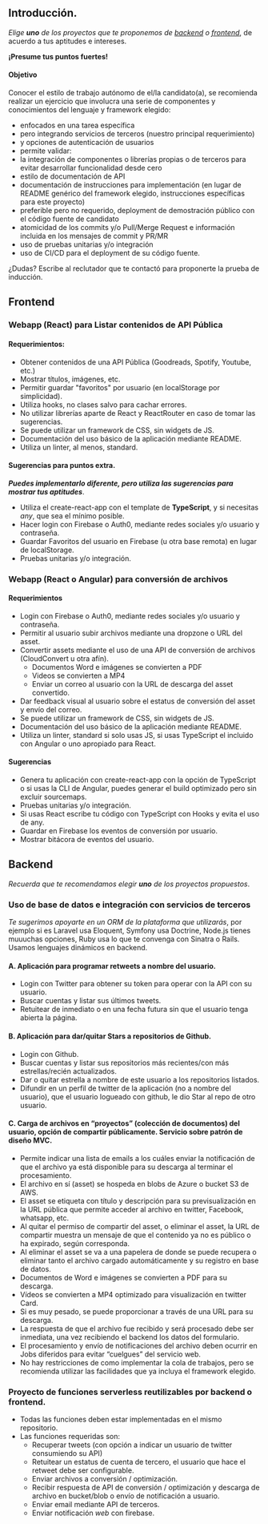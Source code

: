 ## Introducción.

*Elige **uno** de los proyectos que te proponemos de [backend](#Backend) o [frontend](#Frontend)*, de acuerdo a tus aptitudes e intereses.

**¡Presume tus puntos fuertes!**

#### Objetivo
Conocer el estilo de trabajo autónomo de el/la candidato(a), se recomienda realizar un ejercicio que involucra una serie de componentes y conocimientos del lenguaje y framework elegido: 
-	enfocados en una tarea específica 
-	pero integrando servicios de terceros (nuestro principal requerimiento) 
-	y opciones de autenticación de usuarios 
-	permite validar: 
  -	la integración de componentes o librerías propias o de terceros para evitar desarrollar funcionalidad desde cero 
  - estilo de documentación de API 
  - documentación de instrucciones para implementación (en lugar de README genérico del framework elegido, instrucciones específicas para este proyecto) 
  - preferible pero no requerido, deployment de demostración público con el código fuente de candidato 
  - atomicidad de los commits y/o Pull/Merge Request e información incluida en los mensajes de commit y PR/MR 
  - uso de pruebas unitarias y/o integración 
  - uso de CI/CD para el deployment de su código fuente. 

¿Dudas? Escribe al reclutador que te contactó para proponerte la prueba de inducción.

## Frontend

### Webapp (React) para Listar contenidos de API Pública

#### Requerimientos:

- Obtener contenidos de una API Pública (Goodreads, Spotify, Youtube, etc.)
- Mostrar títulos, imágenes, etc.
- Permitir guardar "favoritos" por usuario (en localStorage por simplicidad).
- Utiliza hooks, no clases salvo para cachar errores.
- No utilizar librerías aparte de React y ReactRouter en caso de tomar las sugerencias.
- Se puede utilizar un framework de CSS, sin widgets de JS.
- Documentación del uso básico de la aplicación mediante README. 
- Utiliza un linter, al menos, standard.

#### Sugerencias para puntos extra.

***Puedes implementarlo diferente, pero utiliza las sugerencias para mostrar tus aptitudes***.

- Utiliza el create-react-app con el template de **TypeScript**, y si necesitas *any*, que sea el mínimo posible.
- Hacer login con Firebase o Auth0, mediante redes sociales y/o usuario y contraseña. 
- Guardar Favoritos del usuario en Firebase (u otra base remota) en lugar de localStorage. 
- Pruebas unitarias y/o integración. 

### Webapp (React o Angular) para conversión de archivos 

#### Requerimientos
- Login con Firebase o Auth0, mediante redes sociales y/o usuario y contraseña. 
- Permitir al usuario subir archivos mediante una dropzone o URL del asset. 
- Convertir assets mediante el uso de una API de conversión de archivos (CloudConvert u otra afín). 
  - Documentos Word e imágenes se convierten a PDF
  - Videos se convierten a MP4 
  - Enviar un correo al usuario con la URL de descarga del asset convertido. 
- Dar feedback visual al usuario sobre el estatus de conversión del asset y envío del correo. 
- Se puede utilizar un framework de CSS, sin widgets de JS. 
- Documentación del uso básico de la aplicación mediante README.
- Utiliza un linter, standard si solo usas JS, si usas TypeScript el incluido con Angular o uno apropiado para React.

#### Sugerencias 

- Genera tu aplicación con create-react-app con la opción de TypeScript o si usas la CLI de Angular, puedes generar el build optimizado pero sin excluir sourcemaps.
- Pruebas unitarias y/o integración.
- Si usas React escribe tu código con TypeScript con Hooks y evita el uso de any.
- Guardar en Firebase los eventos de conversión por usuario. 
- Mostrar bitácora de eventos del usuario.

## Backend

*Recuerda que te recomendamos elegir **uno** de los proyectos propuestos*.

### Uso de base de datos e integración con servicios de terceros

*Te sugerimos apoyarte en un ORM de la plataforma que utilizarás*, por ejemplo si es Laravel usa Eloquent, Symfony usa Doctrine, Node.js tienes muuuchas opciones, Ruby usa lo que te convenga con Sinatra o Rails. Usamos lenguajes dinámicos en backend.

#### A.	Aplicación para programar retweets a nombre del usuario. 
- Login con Twitter para obtener su token para operar con la API con su usuario. 
- Buscar cuentas y listar sus últimos tweets. 
- Retuitear de inmediato o en una fecha futura sin que el usuario tenga abierta la página. 

#### B.	Aplicación para dar/quitar Stars a repositorios de Github. 
- Login con Github. 
- Buscar cuentas y listar sus repositorios más recientes/con más estrellas/recién actualizados. 
- Dar o quitar estrella a nombre de este usuario a los repositorios listados. 
- Difundir en un perfil de twitter de la aplicación (no a nombre del usuario), que el usuario logueado con github, le dio Star al repo de otro usuario. 

#### C.	Carga de archivos en “proyectos” (colección de documentos) del usuario, opción de compartir públicamente. Servicio sobre patrón de diseño MVC. 
- Permite indicar una lista de emails a los cuáles enviar la notificación de que el archivo ya está disponible para su descarga al terminar el procesamiento. 
- El archivo en sí (asset) se hospeda en blobs de Azure o bucket S3 de AWS. 
- El asset se etiqueta con título y descripción para su previsualización en la URL pública que permite acceder al archivo en twitter, Facebook, whatsapp, etc. 
- Al quitar el permiso de compartir del asset, o eliminar el asset, la URL de compartir muestra un mensaje de que el contenido ya no es público o ha expirado, según corresponda. 
- Al eliminar el asset se va a una papelera de donde se puede recupera o eliminar tanto el archivo cargado automáticamente y su registro en base de datos. 
- Documentos de Word e imágenes se convierten a PDF para su descarga. 
- Vídeos se convierten a MP4 optimizado para visualización en twitter Card. 
- Si es muy pesado, se puede proporcionar a través de una URL para su descarga. 
- La respuesta de que el archivo fue recibido y será procesado debe ser inmediata, una vez recibiendo el backend los datos del formulario. 
- El procesamiento y envío de notificaciones del archivo deben ocurrir en Jobs diferidos para evitar “cuelgues” del servicio web. 
- No hay restricciones de como implementar la cola de trabajos, pero se recomienda utilizar las facilidades que ya incluya el framework elegido. 

### Proyecto de funciones serverless reutilizables por backend o frontend. 
- Todas las funciones deben estar implementadas en el mismo repositorio. 
- Las funciones requeridas son: 
  - Recuperar tweets (con opción a indicar un usuario de twitter consumiendo su API) 
  - Retuitear un estatus de cuenta de tercero, el usuario que hace el retweet debe ser configurable. 
  - Enviar archivos a conversión / optimización. 
  - Recibir respuesta de API de conversión / optimización y descarga de archivo en bucket/blob o envío de notificación a usuario. 
  - Enviar email mediante API de terceros. 
  - Enviar notificación *web* con firebase. 
